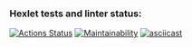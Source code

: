 ### Hexlet tests and linter status:
[![Actions Status](https://github.com/YuneYune/python-project-lvl1/workflows/hexlet-check/badge.svg)](https://github.com/YuneYune/python-project-lvl1/actions)
[![Maintainability](https://api.codeclimate.com/v1/badges/a99a88d28ad37a79dbf6/maintainability)](https://codeclimate.com/github/codeclimate/codeclimate/maintainability)
[![asciicast](https://asciinema.org/a/LEP5evg7i5QUzSaUQ5YhbBmWF.svg)](https://asciinema.org/a/LEP5evg7i5QUzSaUQ5YhbBmWF)
